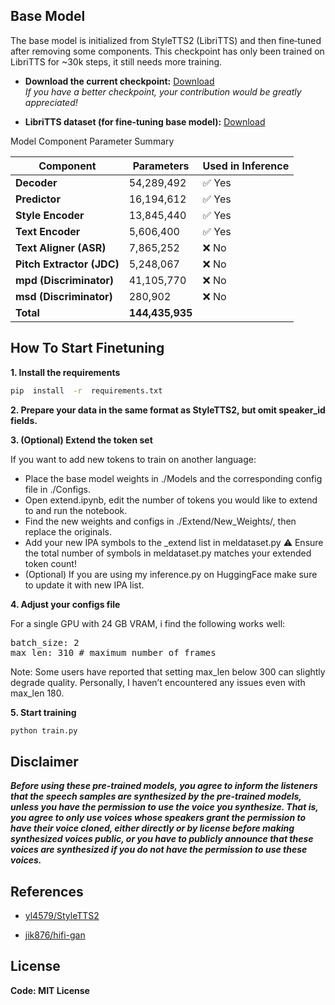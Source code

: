 ## Base Model

The base model is initialized from StyleTTS2 (LibriTTS) and then fine‑tuned after removing some components. This checkpoint has only been trained on LibriTTS for ~30k steps, it still needs more training.

- **Download the current checkpoint:** [Download](<BASE_MODEL_CHECKPOINT_LINK>)  
  _If you have a better checkpoint, your contribution would be greatly appreciated!_

- **LibriTTS dataset (for fine‑tuning base model):** [Download](<LIBRITTS_DATASET_LINK>)

Model Component Parameter Summary

| Component              | Parameters   | Used in Inference |
|------------------------|--------------|--------------------|
| **Decoder**            | 54,289,492   | ✅ Yes             |
| **Predictor**          | 16,194,612   | ✅ Yes             |
| **Style Encoder**      | 13,845,440   | ✅ Yes             |
| **Text Encoder**       | 5,606,400    | ✅ Yes             |
| **Text Aligner (ASR)** | 7,865,252    | ❌ No              |
| **Pitch Extractor (JDC)** | 5,248,067  | ❌ No              |
| **mpd (Discriminator)**| 41,105,770   | ❌ No              |
| **msd (Discriminator)**| 280,902      | ❌ No              |
| **Total**              | **144,435,935** |                |


## How To Start Finetuning

**1. Install the requirements**
```bash
pip  install  -r  requirements.txt
```
**2. Prepare your data in the same format as StyleTTS2, but omit speaker_id fields.**

**3. (Optional) Extend the token set**

If you want to add new tokens to train on another language:
- Place the base model weights in ./Models and the corresponding config file in ./Configs. 
- Open extend.ipynb, edit the number of tokens you would like to extend to and run the notebook.
- Find the new weights and configs in ./Extend/New_Weights/, then replace the originals.
- Add your new IPA symbols to the _extend list in meldataset.py ⚠️ Ensure the total number of symbols in meldataset.py matches your extended token count!
- (Optional) If you are using my inference.py on HuggingFace make sure to update it with new IPA list.

**4. Adjust your configs file**

For a single GPU with 24 GB VRAM, i find the following works well:
<pre lang="yaml">
batch_size: 2 
max_len: 310 # maximum number of frames
</pre>
Note: Some users have reported that setting max_len below 300 can slightly degrade quality. Personally, I haven’t encountered any issues even with max_len 180.

**5. Start training**
```bash
python train.py
```

## Disclaimer  

***Before using these pre-trained models, you agree to inform the listeners that the speech samples are synthesized by the pre-trained models, unless you have the permission to use the voice you synthesize. That is, you agree to only use voices whose speakers grant the permission to have their voice cloned, either directly or by license before making synthesized voices public, or you have to publicly announce that these voices are synthesized if you do not have the permission to use these voices.***


## References

- [yl4579/StyleTTS2](https://arxiv.org/abs/2306.07691)

- [jik876/hifi-gan](https://github.com/jik876/hifi-gan)

## License

**Code: MIT License**
